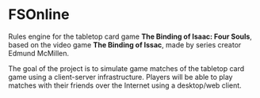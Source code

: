 # FSOnline
Rules engine for the tabletop card game **The Binding of Isaac: Four Souls**, based on the video game **The Binding of Issac**, made by series creator Edmund McMillen.

The goal of the project is to simulate game matches of the tabletop card game using a client-server infrastructure.
Players will be able to play matches with their friends over the Internet using a desktop/web client.